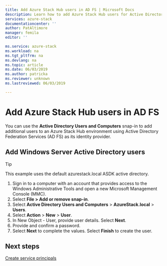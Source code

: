 ```yaml
---
title: Add Azure Stack Hub users in AD FS | Microsoft Docs
description: Learn how to add Azure Stack Hub users for Active Directory Federation Services (AD FS) deployments.
services: azure-stack
documentationcenter: ''
author: PatAltimore
manager: femila
editor: ''

ms.service: azure-stack
ms.workload: na
ms.tgt_pltfrm: na
ms.devlang: na
ms.topic: article
ms.date: 06/03/2019
ms.author: patricka
ms.reviewer: unknown
ms.lastreviewed: 06/03/2019

---
```

# Add Azure Stack Hub users in AD FS
You can use the **Active Directory Users and Computers** snap-in to add additional users to an Azure Stack Hub environment using Active Directory Federation Services (AD FS) as its identity provider.

## Add Windows Server Active Directory users
> [!TIP]
> This example uses the default azurestack.local ASDK active directory. 

1. Sign in to a computer with an account that provides access to the Windows Administrative Tools and open a new Microsoft Management Console (MMC).
2. Select **File > Add or remove snap-in**.
3. Select **Active Directory Users and Computers** > **AzureStack.local** > **Users**.
4. Select **Action** > **New** > **User**.
5. In New Object - User, provide user details. Select **Next**.
6. Provide and confirm a password.
7. Select **Next** to complete the values. Select **Finish** to create the user.


## Next steps
[Create service principals](azure-stack-create-service-principals.md)